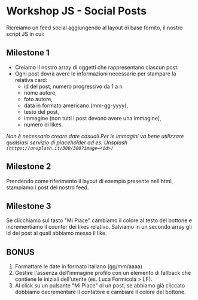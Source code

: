 # Workshop JS - Social Posts

Ricreiamo un feed social aggiungendo al layout di base fornito, il nostro script JS in cui:

## Milestone 1

- Creiamo il nostro array di oggetti che rappresentano ciascun post.
- Ogni post dovrà avere le informazioni necessarie per stampare la relativa card:
  - id del post, numero progressivo da 1 a n
  - nome autore,
  - foto autore,
  - data in formato americano (mm-gg-yyyy),
  - testo del post,
  - immagine (non tutti i post devono avere una immagine),
  - numero di likes.

*Non è necessario creare date casuali*
*Per le immagini va bene utilizzare qualsiasi servizio di placeholder ad es. Unsplash `(https://unsplash.it/300/300?image=<id>)`*

## Milestone 2

Prendendo come riferimento il layout di esempio presente nell'html, stampiamo i post del nostro feed.

## Milestone 3

Se clicchiamo sul tasto "Mi Piace" cambiamo il colore al testo del bottone e incrementiamo il counter dei likes relativo. 
Salviamo in un secondo array gli id dei post ai quali abbiamo messo il like. 

## BONUS

1. Formattare le date in formato italiano (gg/mm/aaaa)
2. Gestire l'assenza dell'immagine profilo con un elemento di fallback che contiene le iniziali dell'utente (es. Luca Formicola > LF).
3. Al click su un pulsante "Mi Piace" di un post, se abbiamo già cliccato dobbiamo decrementare il contatore e cambiare il colore del bottone.